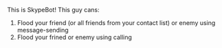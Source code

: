 This is SkypeBot!
This guy cans:
  1. Flood your friend (or all friends from your contact list) or enemy using message-sending
  2. Flood your frined or enemy using calling

